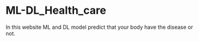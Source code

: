 # ML-DL_Health_care
In this website  ML and DL model predict  that your body have the disease or not.
